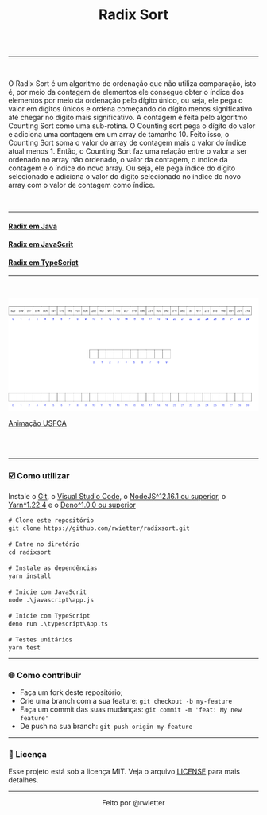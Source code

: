 <h1 align="center">
  <bold>Radix Sort</bold>
</h1>

<br/>

<br/>
<hr/>
<br/>

<p>O Radix Sort é um algoritmo de ordenação que não utiliza comparação, isto é, por meio da contagem de elementos ele consegue obter o índice dos elementos por meio da ordenação pelo dígito único, ou seja, ele pega o valor em dígitos únicos e ordena começando do dígito menos significativo até chegar no dígito mais significativo. A contagem é feita pelo algoritmo Counting Sort como uma sub-rotina. O Counting sort pega o dígito do valor e adiciona uma contagem em um array de tamanho 10. Feito isso, o Counting Sort soma o valor do array de contagem mais o valor do índice atual menos 1. Então, o Counting Sort faz uma relação entre o valor a ser ordenado no array não ordenado, o valor da contagem, o índice da contagem e o índice do novo array. Ou seja, ele pega índice do dígito selecionado e adiciona o valor do dígito selecionado no índice do novo array com o valor de contagem como índice.</p>

<br/>
<hr/>

#### [Radix em Java](https://github.com/rwietter/radixsort/tree/master/src)
#### [Radix em JavaScrit](https://github.com/rwietter/radixsort/tree/master/javascript)
#### [Radix em TypeScript](https://github.com/rwietter/radixsort/tree/master/typescript)

<hr/>

<br/>

<p align="center">
  <img src="./assets/gif/radix.gif">
</p>

[Animação USFCA](https://www.cs.usfca.edu/~galles/visualization/RadixSort.html)


<br/>
<br/>
<hr/>

<h3> ☑️ Como utilizar </h3>

Instale o [Git](https://git-scm.com/downloads), o [Visual Studio Code](https://code.visualstudio.com/), o [NodeJS^12.16.1 ou superior](https://nodejs.org/en/), o [Yarn^1.22.4](https://yarnpkg.com/) e o [Deno^1.0.0 ou superior](https://deno.land/)

```shell
# Clone este repositório
git clone https://github.com/rwietter/radixsort.git

# Entre no diretório
cd radixsort

# Instale as dependências
yarn install

# Inicie com JavaScrit
node .\javascript\app.js

# Inicie com TypeScript
deno run .\typescript\App.ts

# Testes unitários
yarn test

```

<hr/>

### 🌐 Como contribuir
- Faça um fork deste repositório;
- Crie uma branch com a sua feature: `git checkout -b my-feature`
- Faça um commit das suas mudanças: `git commit -m 'feat: My new feature'`
- De push na sua branch: `git push origin my-feature`

<hr/>

### 📝 Licença

Esse projeto está sob a licença MIT. Veja o arquivo [LICENSE](LICENSE) para mais detalhes.

<hr/>

<p align="center">
  <bold>Feito por @rwietter</bold>
</p>
